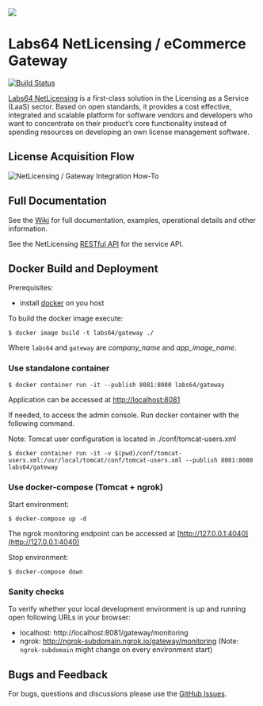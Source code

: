 <img src="https://netlicensing.io/img/netlicensing-stage-twitter.jpg">

# Labs64 NetLicensing / eCommerce Gateway

[![Build Status](https://travis-ci.org/Labs64/NetLicensing-Gateway.svg?branch=master)](https://travis-ci.org/Labs64/NetLicensing-Gateway)

[Labs64 NetLicensing](https://netlicensing.io) is a first-class solution in the Licensing as a Service (LaaS) sector. Based on open standards, it provides a cost effective, integrated and scalable platform for software vendors and developers who want to concentrate on their product’s core functionality instead of spending resources on developing an own license management software.

## License Acquisition Flow
![NetLicensing / Gateway Integration How-To](https://raw.githubusercontent.com/wiki/Labs64/NetLicensing-Gateway/images/00_external-ecommerce-flow.png)

## Full Documentation

See the [Wiki](https://github.com/Labs64/NetLicensing-Gateway/wiki/) for full documentation, examples, operational details and other information.

See the NetLicensing [RESTful API](https://www.labs64.de/confluence/x/pwCo) for the service API.

## Docker Build and Deployment

Prerequisites:
* install [docker](https://docs.docker.com/install/) on you host

To build the docker image execute:
```
$ docker image build -t labs64/gateway ./
```
Where `labs64` and `gateway` are _company_name_ and _app_image_name_.

### Use standalone container
```
$ docker container run -it --publish 8081:8080 labs64/gateway
```
Application can be accessed at [http://localhost:8081](http://localhost:8081)

If needed, to access the admin console. Run docker container with the following command.

Note: Tomcat user configuration is located in ./conf/tomcat-users.xml

```
$ docker container run -it -v $(pwd)/conf/tomcat-users.xml:/usr/local/tomcat/conf/tomcat-users.xml --publish 8081:8080 labs64/gateway
```

### Use docker-compose (Tomcat + ngrok)

Start environment:
```
$ docker-compose up -d
```

The ngrok monitoring endpoint can be accessed at [http://127.0.0.1:4040](http://127.0.0.1:4040)

Stop environment:
```
$ docker-compose down
```

### Sanity checks

To verify whether your local development environment is up and running open following URLs in your browser:

* localhost: http://localhost:8081/gateway/monitoring
* ngrok: http://ngrok-subdomain.ngrok.io/gateway/monitoring (Note: `ngrok-subdomain` might change on every environment start)

## Bugs and Feedback

For bugs, questions and discussions please use the [GitHub Issues](https://github.com/Labs64/NetLicensing-Gateway/issues).
